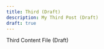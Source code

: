 ```yaml
---
title: Third (Draft)
description: My Third Post (Draft)
draft: true
---
```


Third Content File (Draft)
